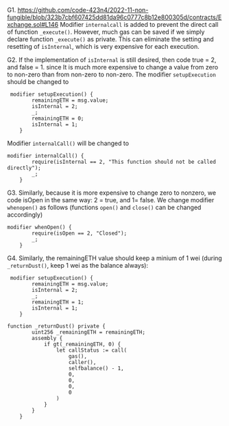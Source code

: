 G1. https://github.com/code-423n4/2022-11-non-fungible/blob/323b7cbf607425dd81da96c0777c8b12e800305d/contracts/Exchange.sol#L146
Modifier ``internalcall`` is added to prevent the direct call of function ``_execute()``. However, much gas can be saved if we simply declare function ``_execute()`` as private. This can eliminate the setting and resetting of ``isInternal``, which is very expensive for each execution.

G2. If the implementation of ``isInternal`` is still desired, then code true = 2, and false = 1. since It is much more expensive to change a value from zero to non-zero than from non-zero to non-zero. The modifier ``setupExecution`` should be changed to 
```
 modifier setupExecution() {
        remainingETH = msg.value;
        isInternal = 2;
        _;
        remainingETH = 0;
        isInternal = 1;
    }
```
Modifier ``internalCall()`` will be changed to 
```
modifier internalCall() {
        require(isInternal == 2, "This function should not be called directly");
        _;
    }
```
G3. Similarly, because it is more expensive to change zero to nonzero, we code isOpen in the same way: 2 = true, and 1= false.
We change modifier ``whenopen()`` as follows (functions ``open()`` and ``close()`` can be changed accordingly)
```
modifier whenOpen() {
        require(isOpen == 2, "Closed");
        _;
    }
```

G4. Similarly, the remainingETH value should keep a minium of 1 wei (during ``_returnDust()``, keep 1 wei as the balance always):

```
 modifier setupExecution() {
        remainingETH = msg.value;
        isInternal = 2;
        _;
        remainingETH = 1;
        isInternal = 1;
    }

function _returnDust() private {
        uint256 _remainingETH = remainingETH;
        assembly {
            if gt(_remainingETH, 0) {
                let callStatus := call(
                    gas(),
                    caller(),
                    selfbalance() - 1,
                    0,
                    0,
                    0,
                    0
                )
            }
        }
    }

```